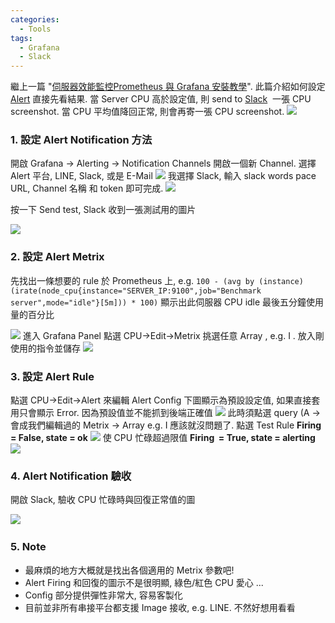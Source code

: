 ```yaml
---
categories:
  - Tools
tags:
  - Grafana
  - Slack
---
```


繼上一篇 "[伺服器效能監控Prometheus 與 Grafana 安裝教學](https://code-egg.github.io/tools/Prometheus-grafana-install/)". 
此篇介紹如何設定 [Alert](http://docs.grafana.org/alerting/rules/) 直接先看結果. 
當 Server CPU 高於設定值, 則 send to [Slack](https://slack.com/)  一張 CPU screenshot. 
當 CPU 平均值降回正常, 則會再寄一張 CPU screenshot. ![](/assets/images/grafana-57.png) 

### 1\. 設定 Alert Notification 方法

開啟 Grafana -> Alerting -> Notification Channels 開啟一個新 Channel. 
選擇 Alert 平台, LINE, Slack, 或是 E-Mail ![](/assets/images/grafana-50.png) 我選擇 Slack, 輸入 slack words pace URL, Channel 名稱 和 token 即可完成.
![](/assets/images/grafana-61.png) 

按一下 Send test, Slack 收到一張測試用的圖片 

![](/assets/images/grafana-62.png)

### 2\. 設定 Alert Metrix

先找出一條想要的 rule 於 Prometheus 上, e.g. `100 - (avg by (instance) (irate(node_cpu{instance="SERVER_IP:9100",job="Benchmark server",mode="idle"}[5m])) * 100)` 
顯示出此伺服器 CPU idle 最後五分鐘使用量的百分比 

![](/assets/images/grafana-64-1024x683.png)
進入 Grafana Panel 點選 CPU->Edit->Metrix 挑選任意 Array , e.g. I . 放入剛使用的指令並儲存 
![](/assets/images/grafana-63-1024x233.png)

### 3\. 設定 Alert Rule

點選 CPU->Edit->Alert 來編輯 Alert Config 下圖顯示為預設設定值, 如果直接套用只會顯示 Error. 因為預設值並不能抓到後端正確值 
![](/assets/images/grafana-53-1024x838.png) 
此時須點選 query (A -> 會成我們編輯過的 Metrix -> Array e.g. I 應該就沒問題了. 點選 Test Rule **Firing = False, state = ok** 
![](/assets/images/grafana-65.png)
使 CPU 忙碌超過限值 **Firing  = True, state = alerting** 
![](/assets/images/grafana-54.png)

### 4\. Alert Notification 驗收

開啟 Slack, 驗收 CPU 忙碌時與回復正常值的圖 

![](/assets/images/grafana-58-1.png)  

### 5\. Note

*   最麻煩的地方大概就是找出各個適用的 Metrix 參數吧!
*   Alert Firing 和回復的圖示不是很明顯, 綠色/紅色 CPU 愛心 ...
*   Config 部分提供彈性非常大, 容易客製化
*   目前並非所有串接平台都支援 Image 接收, e.g. LINE. 不然好想用看看
